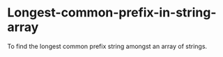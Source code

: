 # Longest-common-prefix-in-string-array
To find the longest common prefix string amongst an array of strings.

